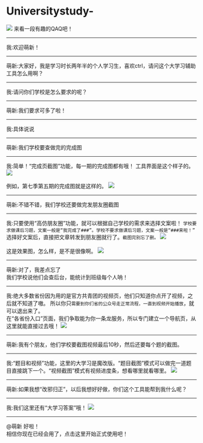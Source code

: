 # Universitystudy-
![](https://github.com/MoGuangYu/Universitystudy-/blob/master/TP/IMG_20191129_094845.jpg)
来看一段有趣的QAQ吧！
___
我:欢迎萌新！
___
萌新:大家好，我是学习时长两年半的个人学习生，喜欢ctrl，请问这个大学习辅助工具怎么用啊？
___
我:请问你们学校是怎么要求的呢？
___
萌新:我们要求可多了啦！
___
我:具体说说
___
萌新:我们学校要查做完的完成图
___
我:简单！“完成页截图”功能，每一期的完成图都有哦！
工具界面是这个样子的。
![](https://github.com/MoGuangYu/Universitystudy-/blob/master/TP/10-46-44-dxx_finish.jpg)<br><br>
例如，第七季第五期的完成图就是这样的。
![](https://github.com/MoGuangYu/Universitystudy-/blob/master/TP/10-49-37-end.jpg)
___
萌新:不错不错，我们学校还要做完发朋友圈截图
___
我:只要使用“高仿朋友圈”功能，就可以根据自己学校的需求来选择文案啦！
`学校要求做课后习题，文案一般是“我完成了###”。学校不要求做课后习题，文案一般是“###来啦！”`
选择好文案后，直接把文章转发到朋友圈就行了。`截图完别忘了删。`
![](https://github.com/MoGuangYu/Universitystudy-/blob/master/TP/10-58-08-dxx_end.jpg)<br><br>
这是效果图，怎么样，是不是很像啊。
![](https://github.com/MoGuangYu/Universitystudy-/blob/master/TP/10-59-39-dxx_end1.jpg)
___
萌新:对了，我差点忘了<br>我们学校说他们会查后台，能统计到班级每个人呐！
___
我:绝大多数省份因为用的是官方共青团的视频页，他们只知道你点开了视频，之后就不知道了嗷。
所以你只`需要到你们省的公众号走正常流程，一直到视频开始播放`，就可以退出来了。<br>在“各省份入口”页面，我们争取能为你一条龙服务，所以专门建立一个导航页，从这里就能直接过去哦！
![](https://github.com/MoGuangYu/Universitystudy-/blob/master/TP/11-07-42-dxx_province.jpg)
___
萌新:我有个朋友，他们学校要截图视频最后10秒，然后还要每个题的截图。
___
我:“题目和视频”功能，这里的大学习是魔改版。“题目截图”模式可以做完一道题目直接跳下一个。“视频截图”模式有视频进度条，想看哪里就看哪里。
![](https://github.com/MoGuangYu/Universitystudy-/blob/master/TP/11-11-54-dxx_video.jpg)
___
萌新:如果我想“改邪归正”，以后我想好好做，你们这个工具能帮到我什么呢？
___
我:我们这里还有“大学习答案”哦！
![](https://github.com/MoGuangYu/Universitystudy-/blob/master/TP/11-16-04-dxx_answer.jpg)
___
@萌新 好啦！<br>相信你现在已经会用了，点击这里开始正式使用吧！
